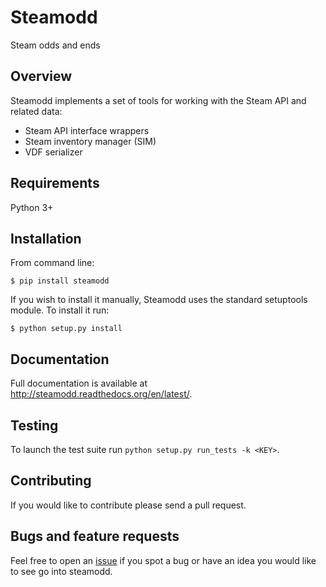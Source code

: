 # Steamodd #

Steam odds and ends


## Overview ##

Steamodd implements a set of tools for working with the Steam API and related data:

* Steam API interface wrappers
* Steam inventory manager (SIM)
* VDF serializer


## Requirements ##

Python 3+


## Installation ##

From command line:

    $ pip install steamodd

If you wish to install it manually, Steamodd uses the standard setuptools
module. To install it run:

    $ python setup.py install


## Documentation ##

Full documentation is available at http://steamodd.readthedocs.org/en/latest/.


## Testing ##

To launch the test suite run `python setup.py run_tests -k <KEY>`.


## Contributing ##

If you would like to contribute please send a pull request.


## Bugs and feature requests ##

Feel free to open an [issue](https://github.com/Lagg/steamodd/issues)
if you spot a bug or have an idea you would like to see go into steamodd.
